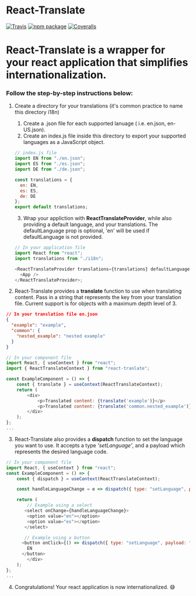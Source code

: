 # React-Translate

[![Travis][build-badge]][build]
[![npm package][npm-badge]][npm]
[![Coveralls][coveralls-badge]][coveralls]

# React-Translate is a wrapper for your react application that simplifies internationalization.

### Follow the step-by-step instructions below:

1. Create a directory for your translations (it's common practice to name this directory i18n)

   1. Create a .json file for each supported lanuage ( i.e. en.json, en-US.json).
   2. Create an index.js file inside this directory to export your supported languages as a JavaScript object.

   ```javascript
   // index.js file
   import EN from "./en.json";
   import ES from "./es.json";
   import DE from "./de.json";

   const translations = {
     en: EN,
     es: ES,
     de: DE
   };
   export default translations;
   ```

   3. Wrap your appliction with **ReactTranslateProvider**, while also providing a default language, and your translations. The defaultLanguage prop is optional, 'en' will be used if defaultLanguage is not provided.

   ```javascript
   // In your application file
   import React from "react";
   import translations from "./i18n";

   <ReactTranslateProvider translations={translations} defaultLanguage="en">
     <App />
   </ReactTranslateProvider>;
   ```

2. React-Translate provides a **translate** function to use when translating content. Pass in a string that represents the key from your translation file. Current support is for objects with a maximum depth level of 3.

```json
// In your translation file en.json
{
  "example": "example",
  "common": {
    "nested_example": "nested example"
  }
}
```

```javascript
// In your component file
import React, { useContext } from "react";
import { ReactTranslateContext } from "react-tranlate";

const ExampleComponent = () => {
    const { translate } = useContext(ReactTranslateContext);
    return (
        <div>
            <p>Translated content: {translate('example')}</p>
            <p>Translated content: {translate('common.nested_example')}</p>
        </div>
    );
};
...
```

3. React-Translate also provides a **dispatch** function to set the language you want to use. It accepts a type _'setLanguage'_, and a payload which represents the desired language code.

```javascript
// In your component file
import React, { useContext } from "react";
const ExampleComponent = () => {
    const { dispatch } = useContext(ReactTranslateContext);

    const handleLanguageChange = e => dispatch({ type: "setLanguage", payload: e.target.value });

    return (
        // Example using a select
       <select onChange={handleLanguageChange}>
        <option value="en"></option>
        <option value="es"></option>
       </select>

       // Example using a button
      <button onClick={() => dispatch({ type: "setLanguage", payload: "en" })}>
        EN
      </button>
        </div>
    );
};
...
```

4. Congratulations! Your react application is now internationalized. :sweat_smile:

[build-badge]: https://img.shields.io/travis/user/repo/master.png?style=flat-square
[build]: https://travis-ci.org/user/repo
[npm-badge]: https://img.shields.io/npm/v/npm-package.png?style=flat-square
[npm]: https://www.npmjs.org/package/npm-package
[coveralls-badge]: https://img.shields.io/coveralls/user/repo/master.png?style=flat-square
[coveralls]: https://coveralls.io/github/user/repo
